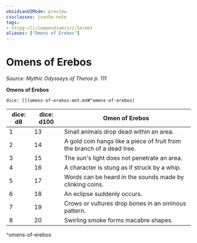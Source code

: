 ```yaml
---
obsidianUIMode: preview
cssclasses: json5e-note
tags:
- ttrpg-cli/compendium/src/5e/mot
aliases: ["Omens of Erebos"]
---
```

# Omens of Erebos
*Source: Mythic Odysseys of Theros p. 111* 

**Omens of Erebos**

`dice: [](omens-of-erebos-mot.md#^omens-of-erebos)`

| dice: d8 | dice: d100 | Omen of Erebos |
|----------|------------|----------------|
| 1 | 13 | Small animals drop dead within an area. |
| 2 | 14 | A gold coin hangs like a piece of fruit from the branch of a dead tree. |
| 3 | 15 | The sun's light does not penetrate an area. |
| 4 | 16 | A character is stung as if struck by a whip. |
| 5 | 17 | Words can be heard in the sounds made by clinking coins. |
| 6 | 18 | An eclipse suddenly occurs. |
| 7 | 19 | Crows or vultures drop bones in an ominous pattern. |
| 8 | 20 | Swirling smoke forms macabre shapes. |
^omens-of-erebos